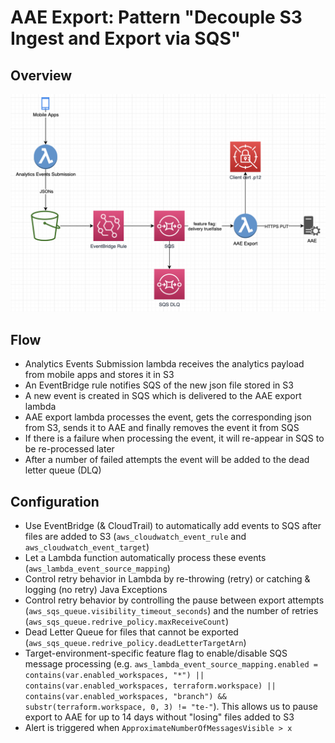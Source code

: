 # AAE Export: Pattern "Decouple S3 Ingest and Export via SQS"

## Overview
![AAE Export](diagrams/aae-export-sqs.png)

## Flow
- Analytics Events Submission lambda receives the analytics payload from mobile apps and stores it in S3
- An EventBridge rule notifies SQS of the new json file stored in S3
- A new event is created in SQS which is delivered to the AAE export lambda 
- AAE export lambda processes the event, gets the corresponding json from S3, sends it to AAE and finally removes the event it from SQS 
- If there is a failure when processing the event, it will re-appear in SQS to be re-processed later 
- After a number of failed attempts the event will be added to the dead letter queue (DLQ)

## Configuration 
* Use EventBridge (& CloudTrail) to automatically add events to SQS after files are added to S3 (```aws_cloudwatch_event_rule``` and ```aws_cloudwatch_event_target```)
* Let a Lambda function automatically process these events (```aws_lambda_event_source_mapping```)
* Control retry behavior in Lambda by re-throwing (retry) or catching & logging (no retry) Java Exceptions 
* Control retry behavior by controlling the pause between export attempts (```aws_sqs_queue.visibility_timeout_seconds```) and the number of retries (```aws_sqs_queue.redrive_policy.maxReceiveCount```)
* Dead Letter Queue for files that cannot be exported (```aws_sqs_queue.redrive_policy.deadLetterTargetArn```)
* Target-environment-specific feature flag to enable/disable SQS message processing (e.g. ```aws_lambda_event_source_mapping.enabled = contains(var.enabled_workspaces, "*") || contains(var.enabled_workspaces, terraform.workspace) || contains(var.enabled_workspaces, "branch") && substr(terraform.workspace, 0, 3) != "te-"```). This allows us to pause export to AAE for up to 14 days without "losing" files added to S3
* Alert is triggered when ```ApproximateNumberOfMessagesVisible > x```
